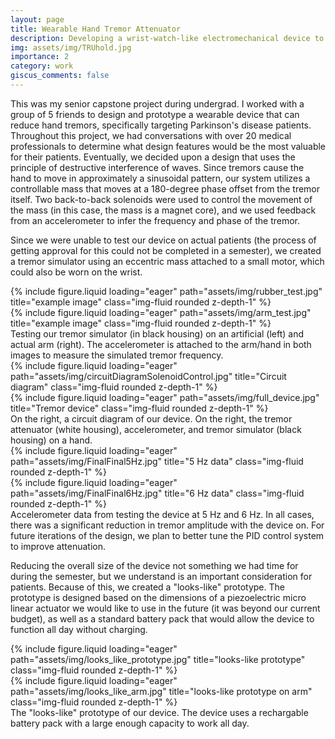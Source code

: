 ```yaml
---
layout: page
title: Wearable Hand Tremor Attenuator
description: Developing a wrist-watch-like electromechanical device to actively reduce hand tremors.
img: assets/img/TRUhold.jpg
importance: 2
category: work
giscus_comments: false
---
```


This was my senior capstone project during undergrad. I worked with a group of 5 friends to design and prototype a wearable device that can reduce hand tremors, specifically targeting Parkinson's disease patients. Throughout this project, we had conversations with over 20 medical professionals to determine what design features would be the most valuable for their patients. Eventually, we decided upon a design that uses the principle of destructive interference of waves. Since tremors cause the hand to move in approximately a sinusoidal pattern, our system utilizes a controllable mass that moves at a 180-degree phase offset from the tremor itself. Two back-to-back solenoids were used to control the movement of the mass (in this case, the mass is a magnet core), and we used feedback from an accelerometer to infer the frequency and phase of the tremor.

Since we were unable to test our device on actual patients (the process of getting approval for this could not be completed in a semester), we created a tremor simulator using an eccentric mass attached to a small motor, which could also be worn on the wrist. 

<div class="row">
    <div class="col-sm mt-3 mt-md-0">
        {% include figure.liquid loading="eager" path="assets/img/rubber_test.jpg" title="example image" class="img-fluid rounded z-depth-1" %}
    </div>
    <div class="col-sm mt-3 mt-md-0">
        {% include figure.liquid loading="eager" path="assets/img/arm_test.jpg" title="example image" class="img-fluid rounded z-depth-1" %}
    </div>
</div>
<div class="caption">
    Testing our tremor simulator (in black housing) on an artificial (left) and actual arm (right). The accelerometer is attached to the arm/hand in both images to measure the simulated tremor frequency.
</div>

<div class="row">
    <div class="col-sm-8 mt-3 mt-md-0">
        {% include figure.liquid loading="eager" path="assets/img/circuitDiagramSolenoidControl.jpg" title="Circuit diagram" class="img-fluid rounded z-depth-1" %}
    </div>
    <div class="col-sm-4 mt-3 mt-md-0">
        {% include figure.liquid loading="eager" path="assets/img/full_device.jpg" title="Tremor device" class="img-fluid rounded z-depth-1" %}
    </div>
</div>
<div class="caption">
    On the right, a circuit diagram of our device. On the right, the tremor attenuator (white housing), accelerometer, and tremor simulator (black housing) on a hand. 
</div>

<div class="row">
    <div class="col-sm mt-3 mt-md-0">
        {% include figure.liquid loading="eager" path="assets/img/FinalFinal5Hz.jpg" title="5 Hz data" class="img-fluid rounded z-depth-1" %}
    </div>
    <div class="col-sm mt-3 mt-md-0">
        {% include figure.liquid loading="eager" path="assets/img/FinalFinal6Hz.jpg" title="6 Hz data" class="img-fluid rounded z-depth-1" %}
    </div>
</div>
<div class="caption">
    Accelerometer data from testing the device at 5 Hz and 6 Hz. In all cases, there was a significant reduction in tremor amplitude with the device on. For future iterations of the design, we plan to better tune the PID control system to improve attenuation.
</div>


Reducing the overall size of the device not something we had time for during the semester, but we understand is an important consideration for patients. Because of this, we created a "looks-like" prototype. The prototype is designed based on the dimensions of a piezoelectric micro linear actuator we would like to use in the future (it was beyond our current budget), as well as a standard battery pack that would allow the device to function all day without charging. 

<div class="row">
    <div class="col-sm mt-3 mt-md-0">
        {% include figure.liquid loading="eager" path="assets/img/looks_like_prototype.jpg" title="looks-like prototype" class="img-fluid rounded z-depth-1" %}
    </div>
    <div class="col-sm mt-3 mt-md-0">
        {% include figure.liquid loading="eager" path="assets/img/looks_like_arm.jpg" title="looks-like prototype on arm" class="img-fluid rounded z-depth-1" %}
    </div>
</div>
<div class="caption">
    The "looks-like" prototype of our device. The device uses a rechargable battery pack with a large enough capacity to work all day.
</div>

